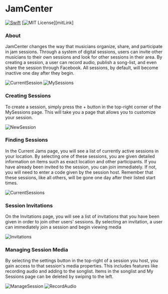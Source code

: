 # JamCenter

[![Swift](https://img.shields.io/badge/Swift-3.0+-orange.svg)](https://swift.org)
[![MIT License](https://img.shields.io/badge/license-MIT-blue.svg)][mitLink]

### About

JamCenter changes the way that musicians organize, share, and participate in jam sessions. Through a system of digital sessions, users can invite other musicians to their own sessions and look for other sessions in their area. By creating a session, a user can record audio, publish a song-list, and even share the session through Facebook. All sessions, by default, will become inactive one day after they begin.

![CurrentSession](Screenshots/Small/iPhoneCurrentSessionSmall.png) ![MySessions](Screenshots/Small/iPhoneMySessionsSmall.png)

### Creating Sessions

To create a session, simply press the + button in the top-right corner of the MySessions page. This will take you a page that allows you to customize your session.

![NewSession](Screenshots/Small/iPhoneNewSessionSmall.png)

### Finding Sessions

In the Current Jams page, you will see a list of currently active sessions in your location. By selecting one of these sessions, you are given detailed information on items such as exact location and other participants. If you have already been invited to the session, you can join immediately. If not, you will need to enter a code given by the session host. Remember that these sessions, like all others, will be gone one day after their listed start times.

![CurrentSessions](Screenshots/Small/iPhoneCurrentSessionsSmall.png)

### Session Invitations

On the Invitations page, you will see a list of invitations that you have been given in order to join other users' sessions. By selecting an invitation, a user can immediately join a session and begin viewing media

![Invitations](Screenshots/Small/iPhoneInvitationsSmall.png)

### Managing Session Media

By selecting the settings button in the top-right of a session you host, you gain access to that session's media properties. This includes features like recording audio and adding to the songlist. Items in the songlist and My Sessions page can be deleted by swiping to the left.

![ManageSession](Screenshots/Small/iPhoneManageSessionSmall.png) ![RecordAudio](Screenshots/Small/iPhoneRecordAudioSmall.png)

